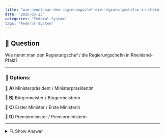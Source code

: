 ```yaml
---
title: "wie-nennt-man-den-regierungschef-die-regierungschefin-in-rheinland-pfalz"
date: "2025-05-23"
categories: "Federal-System"
tags: "Federal-System"
---
```


## 📌 **Question**

Wie nennt man den Regierungschef / die Regierungschefin in Rheinland-Pfalz?



---

### 📝 **Options:**

🔘 **A)** Ministerpräsident / Ministerpräsidentin

🔘 **B)** Bürgermeister / Bürgermeisterin

🔘 **C)** Erster Minister / Erste Ministerin

🔘 **D)** Premierminister / Premierministerin

---

<details>
  <summary>🔍 Show Answer</summary>

  <p>
💡  <b>Correct Answer:</b>  a
  </p>
  <p>
    📖<b>Explanation:</b>
    In Deutschland sind die Bundesländer föderal strukturiert und haben jeweils eine eigene Regierung. Jedes Bundesland wird von einem Regierungschef oder einer Regierungschefin geleitet. Diese Rolle ist oft entscheidend für die Landespolitik und die Vertretung des Landes auf Bundesebene. Rheinland-Pfalz, als eines der 16 Bundesländer, hat seinen eigenen Regierungschef, der Einfluss auf sowohl lokale als auch nationale Politik hat. Der Begriff für diesen Regierungschef ist daher entscheidend, besonders in politischen oder gesellschaftlichen Diskussionen über die Machtstruktur innerhalb des Bundeslandes.
  </p>
</details>
